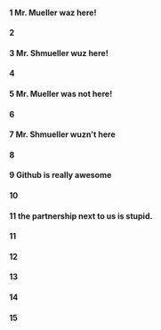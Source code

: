 #### 1 Mr. Mueller waz here!
#### 2
#### 3 Mr. Shmueller wuz here!
#### 4
#### 5 Mr. Mueller was not here!
#### 6
#### 7 Mr. Shmueller wuzn't here
#### 8
#### 9 Github is really awesome
#### 10
#### 11 the partnership next to  us is stupid.
#### 11 
#### 12
#### 13
#### 14
#### 15